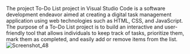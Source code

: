 The project To-Do List project in Visual Studio Code is a software development endeavor 
aimed at creating a digital task management application using web technologies such as HTML,
CSS, and JavaScript. The purpose of a To-Do List project is to build an interactive and user-friendly tool 
that allows individuals to keep track of tasks, prioritize them, mark them as completed, and easily add or 
remove items from the list.![Screenshot_48](https://github.com/bolba-ionel-florin-30126/To-Do-List/assets/79502728/9308baae-97cc-4b9f-be35-70c82fd9c471)

